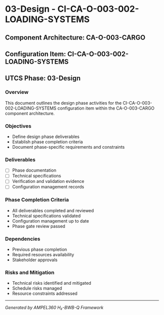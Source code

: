 # 03-Design - CI-CA-O-003-002-LOADING-SYSTEMS

## Component Architecture: CA-O-003-CARGO
## Configuration Item: CI-CA-O-003-002-LOADING-SYSTEMS
## UTCS Phase: 03-Design

### Overview
This document outlines the design phase activities for the CI-CA-O-003-002-LOADING-SYSTEMS configuration item within the CA-O-003-CARGO component architecture.

### Objectives
- Define design phase deliverables
- Establish phase completion criteria
- Document phase-specific requirements and constraints

### Deliverables
- [ ] Phase documentation
- [ ] Technical specifications
- [ ] Verification and validation evidence
- [ ] Configuration management records

### Phase Completion Criteria
- All deliverables completed and reviewed
- Technical specifications validated
- Configuration management up to date
- Phase gate review passed

### Dependencies
- Previous phase completion
- Required resources availability
- Stakeholder approvals

### Risks and Mitigation
- Technical risks identified and mitigated
- Schedule risks managed
- Resource constraints addressed

---
*Generated by AMPEL360 H₂-BWB-Q Framework*
